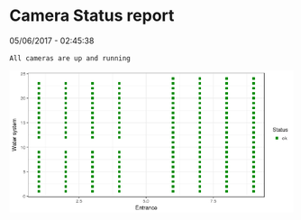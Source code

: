Camera Status report
================
05/06/2017 - 02:45:38

    All cameras are up and running

![](camreport_files/figure-markdown_github/unnamed-chunk-2-1.png)
